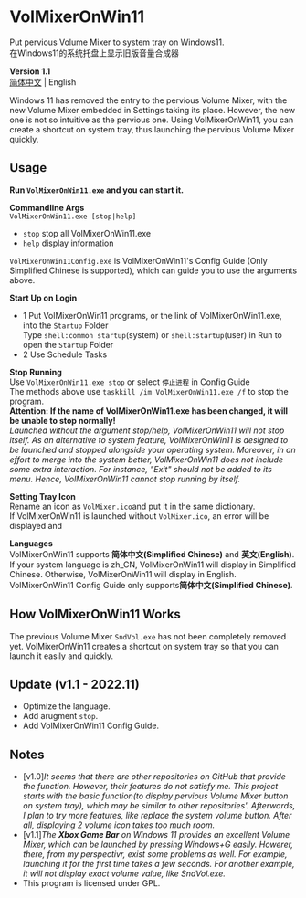# VolMixerOnWin11
Put pervious Volume Mixer to system tray on Windows11.  
在Windows11的系统托盘上显示旧版音量合成器  

**Version 1.1**  
[简体中文](https://github.com/Keqing-Yuheng/VolMixerOnWin11/blob/main/README.md "README.md") | English

Windows 11 has removed the entry to the pervious Volume Mixer, with the new Volume Mixer embedded in Settings taking its place. However, the new one is not so intuitive as the pervious one. Using VolMixerOnWin11, you can create a shortcut on system tray, thus launching the pervious Volume Mixer quickly.  

## Usage
**Run `VolMixerOnWin11.exe` and you can start it.**  

**Commandline Args**  
`VolMixerOnWin11.exe [stop|help]`  
- `stop` stop all VolMixerOnWin11.exe  
- `help` display information  

`VolMixerOnWin11Config.exe` is VolMixerOnWin11's Config Guide (Only Simplified Chinese is supported), which can guide you to use the arguments above.  

**Start Up on Login**  
- 1 Put VolMixerOnWin11 programs, or the link of VolMixerOnWin11.exe, into the `Startup` Folder  
  Type `shell:common startup`(system) or `shell:startup`(user) in Run to open the `Startup` Folder  
- 2 Use Schedule Tasks  

**Stop Running**  
Use `VolMixerOnWin11.exe stop` or select `停止进程` in Config Guide  
The methods above use `taskkill /im VolMixerOnWin11.exe /f` to stop the program.  
**Attention: If the name of VolMixerOnWin11.exe has been changed, it will be unable to stop normally!**  
*Launched without the argument stop/help, VolMixerOnWin11 will not stop itself. As an alternative to system feature, VolMixerOnWin11 is designed to be launched and stopped alongside your operating system. Moreover, in an effort to merge into the system better, VolMixerOnWin11 does not include some extra interaction. For instance, "Exit" should not be added to its menu. Hence, VolMixerOnWin11 cannot stop running by itself.*  

**Setting Tray Icon**  
Rename an icon as `VolMixer.ico`and put it in the same dictionary.  
If VolMixerOnWin11 is launched without `VolMixer.ico`, an error will be displayed and  

**Languages**  
VolMixerOnWin11 supports **简体中文(Simplified Chinese)** and **英文(English)**. If your system language is zh_CN, VolMixerOnWin11 will display in Simplified Chinese. Otherwise, VolMixerOnWin11 will display in English.  
VolMixerOnWin11 Config Guide only supports**简体中文(Simplified Chinese)**.  

## How VolMixerOnWin11 Works
The previous Volume Mixer `SndVol.exe` has not been completely removed yet. VolMixerOnWin11 creates a shortcut on system tray so that you can launch it easily and quickly.  

## Update (v1.1 - 2022.11)
- Optimize the language.  
- Add arugment `stop`.  
- Add VolMixerOnWin11 Config Guide.  

## Notes
- [v1.0]*It seems that there are other repositories on GitHub that provide the function. However, their features do not satisfy me. This project starts with the basic function(to display pervious Volume Mixer button on system tray), which may be similar to other repositories'. Afterwards, I plan to try more features, like replace the system volume button. After all, displaying 2 volume icon takes too much room.*  
- [v1.1]*The **Xbox Game Bar** on Windows 11 provides an excellent Volume Mixer, which can be launched by pressing Windows+G easily. Howerer, there, from my perspectivr, exist some problems as well. For example, launching it for the first time takes a few seconds. For another example, it will not display exact volume value, like SndVol.exe.*  
- This program is licensed under GPL.  